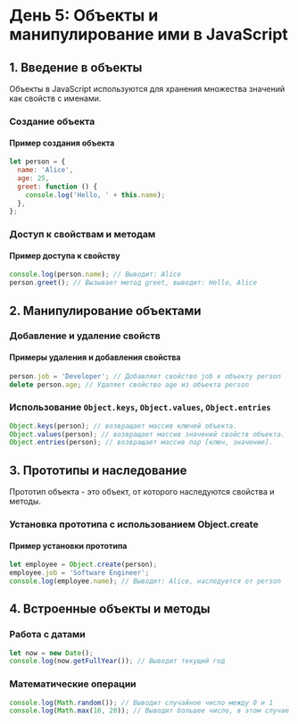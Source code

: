# День 5: Объекты и манипулирование ими в JavaScript

## 1. Введение в объекты

Объекты в JavaScript используются для хранения множества значений как свойств с именами.

### Создание объекта

#### Пример создания объекта

```javascript
let person = {
  name: 'Alice',
  age: 25,
  greet: function () {
    console.log('Hello, ' + this.name);
  },
};
```

### Доступ к свойствам и методам

#### Пример доступа к свойству

```javascript
console.log(person.name); // Выводит: Alice
person.greet(); // Вызывает метод greet, выводит: Hello, Alice
```

## 2. Манипулирование объектами

### Добавление и удаление свойств

#### Примеры удаления и добавления свойства

```javascript
person.job = 'Developer'; // Добавляет свойство job к объекту person
delete person.age; // Удаляет свойство age из объекта person
```

### Использование `Object.keys`, `Object.values`, `Object.entries`

```javascript
Object.keys(person); // возвращает массив ключей объекта.
Object.values(person); // возвращает массив значений свойств объекта.
Object.entries(person); // возвращает массив пар [ключ, значение].
```

## 3. Прототипы и наследование

Прототип объекта - это объект, от которого наследуются свойства и методы.

### Установка прототипа с использованием Object.create

#### Пример установки прототипа

```javascript
let employee = Object.create(person);
employee.job = 'Software Engineer';
console.log(employee.name); // Выводит: Alice, наследуется от person
```

## 4. Встроенные объекты и методы

### Работа с датами

```javascript
let now = new Date();
console.log(now.getFullYear()); // Выводит текущий год
```

### Математические операции

```javascript
console.log(Math.random()); // Выводит случайное число между 0 и 1
console.log(Math.max(10, 20)); // Выводит большее число, в этом случае 20
```
